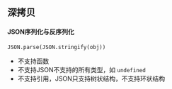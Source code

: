 ## 深拷贝

#### JSON序列化与反序列化
```
JSON.parse(JSON.stringify(obj))
```

- 不支持函数
- 不支持JSON不支持的所有类型，如 `undefined`
- 不支持引用，JSON只支持树状结构，不支持环状结构
